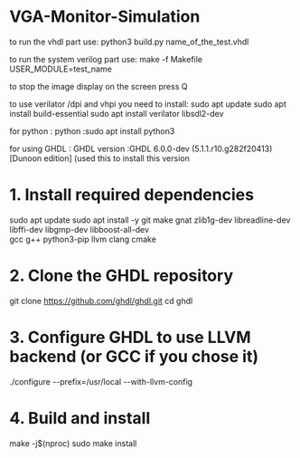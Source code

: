 # VGA-Monitor-Simulation
to run the vhdl part use:
python3 build.py name_of_the_test.vhdl

to run the system verilog part use:
make -f Makefile USER_MODULE=test_name

to stop the image display on the screen press Q

to use verilator /dpi and vhpi you need to install:
sudo apt update 
sudo apt install build-essential
sudo apt install verilator libsdl2-dev

for python : 
python :sudo apt install python3


for using GHDL :
GHDL version :GHDL 6.0.0-dev (5.1.1.r10.g282f20413) [Dunoon edition]
(used this to install this version 
# 1. Install required dependencies
sudo apt update
sudo apt install -y git make gnat zlib1g-dev libreadline-dev \
                    libffi-dev libgmp-dev libboost-all-dev \
                    gcc g++ python3-pip llvm clang cmake

# 2. Clone the GHDL repository
git clone https://github.com/ghdl/ghdl.git
cd ghdl

# 3. Configure GHDL to use LLVM backend (or GCC if you chose it)
./configure --prefix=/usr/local --with-llvm-config

# 4. Build and install
make -j$(nproc)
sudo make install
